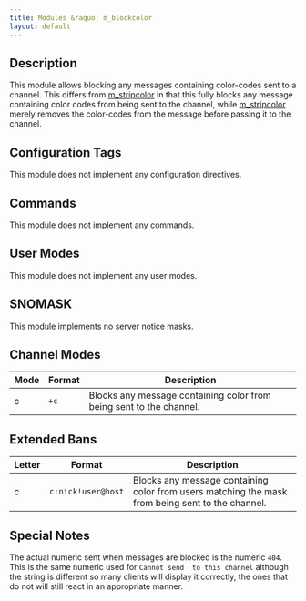 ```yaml
---
title: Modules &raquo; m_blockcolor
layout: default
---
```


## Description

This module allows blocking any messages containing color-codes sent to a channel. This differs from [m_stripcolor](wiki/Modules/stripcolor.md)
in that this fully blocks any message containing color codes from being sent to the channel, while [m_stripcolor](wiki/Modules/stripcolor.md)
merely removes the color-codes from the message before passing it to the channel.

## Configuration Tags

This module does not implement any configuration directives.

## Commands

This module does not implement any commands.

## User Modes

This module does not implement any user modes.

## SNOMASK

This module implements no server notice masks.

## Channel Modes

Mode | Format | Description
------- | ----------- | ---------
c | `+c` | Blocks any message containing color from being sent to the channel.

## Extended Bans

Letter | Format | Description
------- | ----------- | ---------
c | `c:nick!user@host` | Blocks any message containing color from users matching the mask from being sent to the channel.

## Special Notes

The actual numeric sent when messages are blocked is the numeric `404`. This is the same numeric used for `Cannot send 
to this channel` although the string is different so many clients will display it correctly, the ones that do not will 
still react in an appropriate manner. 
